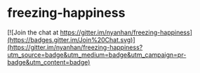 # freezing-happiness

[![Join the chat at https://gitter.im/nyanhan/freezing-happiness](https://badges.gitter.im/Join%20Chat.svg)](https://gitter.im/nyanhan/freezing-happiness?utm_source=badge&utm_medium=badge&utm_campaign=pr-badge&utm_content=badge)
